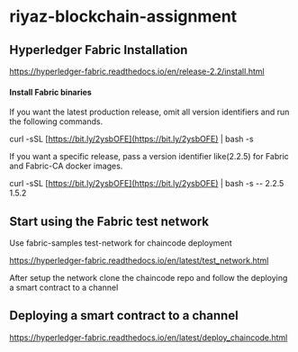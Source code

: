 # riyaz-blockchain-assignment

## Hyperledger Fabric Installation
https://hyperledger-fabric.readthedocs.io/en/release-2.2/install.html

#### Install Fabric binaries
If you want the latest production release, omit all version identifiers and run the following commands.

curl -sSL  [https://bit.ly/2ysbOFE](https://bit.ly/2ysbOFE)  | bash -s

If you want a specific release, pass a version identifier like(2.2.5) for Fabric and Fabric-CA docker images.

curl -sSL  [https://bit.ly/2ysbOFE](https://bit.ly/2ysbOFE)  | bash -s -- 2.2.5 1.5.2

## Start using the Fabric test network

Use fabric-samples test-network for chaincode deployment

https://hyperledger-fabric.readthedocs.io/en/latest/test_network.html

After setup the network clone the chaincode repo and follow the deploying a smart contract to a channel 

## Deploying a smart contract to a channel
https://hyperledger-fabric.readthedocs.io/en/latest/deploy_chaincode.html

